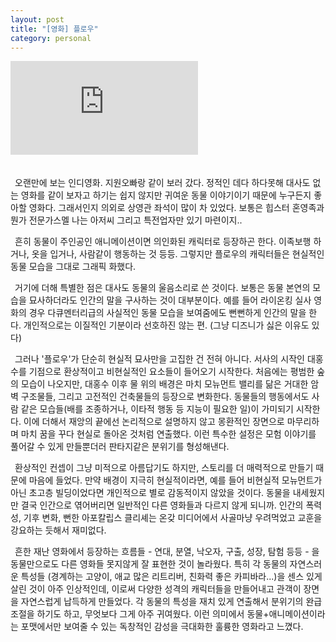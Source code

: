 ```yaml
---
layout: post
title: "[영화] 플로우"
category: personal
---
```

<div class="iframeVideo">
    <iframe src="https://www.youtube.com/embed/82WW9dVbglI" frameborder="0" allowfullscreen></iframe>
</div>
<br><br>
&ensp;오랜만에 보는 인디영화. 지원오빠랑 같이 보러 갔다. 정적인 데다 하다못해 대사도 없는 영화를 같이 보자고 하기는 쉽지 않지만
귀여운 동물 이야기이기 때문에 누구든지 좋아할 영화다. 그래서인지 의외로 상영관 좌석이 많이 차 있었다.
보통은 힙스터 혼영족과 뭔가 전문가스멜 나는 아저씨 그리고 특전업자만 있기 마련이지..

&ensp;흔히 동물이 주인공인 애니메이션이면 의인화된 캐릭터로 등장하곤 한다. 이족보행 하거나,
옷을 입거나, 사람같이 행동하는 것 등등. 그렇지만 플로우의 캐릭터들은 현실적인 동물 모습을 그대로 그래픽 화했다.

&ensp;거기에 더해 특별한 점은 대사도 동물의 울음소리로 쓴 것이다. 보통은 동물 본연의 모습을 묘사하더라도 
인간의 말을 구사하는 것이 대부분이다. 예를 들어 라이온킹 실사 영화의 경우 다큐멘터리급의 사실적인 동물 모습을 보여줌에도
뻔뻔하게 인간의 말을 한다. 개인적으로는 이질적인 기분이라 선호하진 않는 편. (그냥 디즈니가 싫은 이유도 있다)

&ensp;그러나 '플로우'가 단순히 현실적 묘사만을 고집한 건 전혀 아니다.
서사의 시작인 대홍수를 기점으로 환상적이고 비현실적인 요소들이 들어오기 시작한다.
처음에는 평범한 숲의 모습이 나오지만, 대홍수 이후
물 위의 배경은 마치 모뉴먼트 밸리를 닮은 거대한 암벽 구조물들, 그리고 고전적인 건축물들의 등장으로 변화한다.
동물들의 행동에서도 사람 같은 모습들(배를 조종하거나, 이타적 행동 등 지능이 필요한 일)이 가미되기 시작한다.
이에 더해서 재앙의 끝에선 논리적으로 설명하지 않고 몽환적인 장면으로 마무리하며 마치 꿈을 꾸다 현실로 돌아온 것처럼 연출했다.
이런 특수한 설정은 모험 이야기를 풀어갈 수 있게 만들뿐더러 판타지같은 분위기를 형성해낸다.

&ensp;환상적인 컨셉이 그냥 미적으로 아름답기도 하지만, 스토리를 더 매력적으로 만들기 때문에 마음에 들었다.
만약 배경이 지극히 현실적이라면, 예를 들어 비현실적 모뉴먼트가 아닌 초고층 빌딩이었다면 개인적으로 별로 감동적이지 않았을 것이다.
동물을 내세웠지만 결국 인간으로 엮어버리면 일반적인 다른 영화들과 다르지 않게 되니까.
인간의 폭력성, 기후 변화, 뻔한 아포칼립스 클리셰는 온갖 미디어에서 사골마냥 우려먹었고 교훈을 강요하는 듯해서 재미없다.

&ensp;흔한 재난 영화에서 등장하는 흐름들 - 연대, 분열, 낙오자, 구출, 성장, 탐험 등등 - 을 동물만으로도
다른 영화들 못지않게 잘 표현한 것이 놀라웠다. 특히 각 동물의 자연스러운 특성들
(경계하는 고양이, 애교 많은 리트리버, 친화력 좋은 카피바라...)을 센스 있게 살린 것이 아주 인상적인데,
이로써 다양한 성격의 캐릭터들을 만들어내고 관객이 장면을 자연스럽게 납득하게 만들었다.
각 동물의 특성을 재치 있게 연출해서 분위기의 완급조절을 하기도 하고, 무엇보다 그게 아주 귀여웠다.
이런 의미에서 동물+애니메이션이라는 포맷에서만 보여줄 수 있는 독창적인 감성을 극대화한 훌륭한 영화라고 느꼈다.